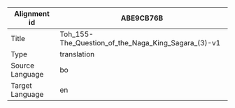 |Alignment id | ABE9CB76B
| --- | --- 
|Title | Toh_155-The_Question_of_the_Naga_King_Sagara_(3)-v1 
|Type | translation
|Source Language | bo
|Target Language | en